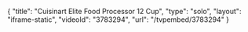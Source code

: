 {
    "title": "Cuisinart Elite Food Processor 12 Cup",
    "type": "solo",
    "layout": "iframe-static",
    "videoId": "3783294",
    "url": "\/tvpembed\/3783294"
}